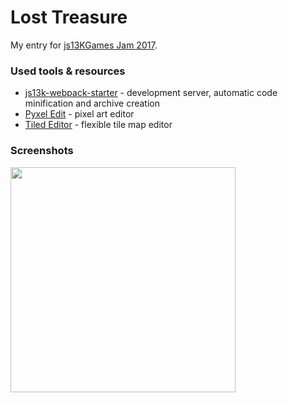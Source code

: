 # Lost Treasure
My entry for [js13KGames Jam 2017](http://2017.js13kgames.com/).

### Used tools & resources

  - [js13k-webpack-starter](https://github.com/sz-piotr/js13k-webpack-starter) - development server, automatic code minification and archive creation
  - [Pyxel Edit](http://pyxeledit.com/) - pixel art editor
  - [Tiled Editor](http://www.mapeditor.org/) - flexible tile map editor

### Screenshots

<img src="screenshots/ufo.png" width="360" />